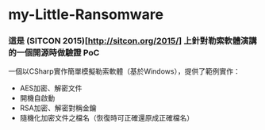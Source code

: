 # my-Little-Ransomware

### 這是 (SITCON 2015)[http://sitcon.org/2015/] 上針對勒索軟體演講的一個開源時做驗證 PoC

一個以CSharp實作簡單模擬勒索軟體（基於Windows），提供了範例實作：<br>
* AES加密、解密文件
* 開機自啟動
* RSA加密、解密對稱金鑰
* 隨機化加密文件之檔名（恢復時可正確還原成正確檔名）

